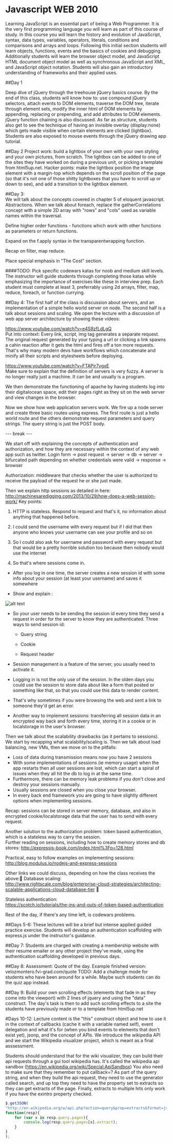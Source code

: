 Javascript WEB 2010  
====

Learning JavaScript is an essential part of being a Web Programmer.  It is the very first programming language you will learn as part of this course of study.  In this course you will learn the history and evolution of JavaScript, syntax, data types, variables, operators, literals, conditions and comparisons and arrays and loops.  Following this initial section students will learn objects, functions, events and the basics of cookies and debugging.  Additionally students will learn the browser object model, and JavaScript HTML document object model as well as synchronous JavaScript and XML, and JavaScript object notation.  Students will also gain an introductory understanding of frameworks and their applied uses.

##Day 1

Deep dive of jQuery through the treehouse jQuery basics course. By the end of this class, students will know how to: use compound jQuery selectors, attach events to DOM elements,  traverse the DOM tree, iterate through element sets, modify the inner html of DOM elements by appending, replacing or prepending, and add attributes to DOM elements. jQuery function chaining is also discussed. As far as structure, students also get to see the technique of having an invisible overlay (display:none) which gets made visible when certain elements are clicked (lightbox). Students are also exposed to mouse events through the jQuery drawing app tutorial.

##Day 2
Project work: build a lightbox of your own with your own styling and your own pictures, from scratch. The lightbox can be added to one of the sites they have worked on during a previous unit, or picking a template from html5up.net. Hacker points: make the lightbox position the image element with a margin-top which depends on the scroll position of the page (so that it's not one of those shitty lightboxes that you have to scroll up or down to see), and add a transition to the lightbox element.

##Day 3:  
We will talk about the concepts covered in chapter 5 of eloquent javascript. Abstractions. When we talk about foreach, replace the gatherCorrelations concept with a simple 2D array with "rows" and "cols" used as variable names within the traversal.

Define higher order functions - functions which work with other functions as parameters or return functions.

Expand on the f.apply syntax in the transparentwrapping function.

Recap on filter, map reduce.

Place special emphasis in "The Cost" section.

####TODO:
Pick specific codewars katas for noob and medium skill levels. The instructor will guide students through completing those katas while emphasizing the importance of exercises like these in interview prep. Each student must complete at least 3, preferrably using 2d arrays, filter, map, reduce, foreach, or function currying.

##Day 4:
The first half of the class is discussion about servers, and an implementation of a simple hello world server on node. The second half is a talk about sessions and scaling. We open the lecture with a discussion of web app server architecture by showing these videos:

https://www.youtube.com/watch?v=e4S8zfLdLgQ  
Put into context: Every link, script, img tag generates a separate request. The original request generated by your typing a url or clicking a link spawns a cahin reaction after it gets the html and fires off a ton more requests. That's why many modern devs have workflows which concatenate and minify all their scripts and stylesheets before deploying.

https://www.youtube.com/watch?v=FTAPjr7vgxE  
Make sure to explain that the definition of servers is very fuzzy. A server is no longer really just a machine. It can be and usually is a program.

We then demonstrate the functioning of apache by having students log into their digitalocean space, edit their pages right as they sit on the web server and view changes in the browser.

Now we show how web application servers work. We fire up a node server and create three basic routes using express. The first route is just a hello world route and the others demonstrate request parameters and query strings. The query string is just the POST body.

--- break ---

We start off with explaining the concepts of authentication and authorization, and how they are necessary within the context of any web app such as twitter. Login form -> post request -> server -> db -> server -> bifurcated path depending on whether credentials were valid -> response -> browser

Authorization: middleware that checks whether the user is authorized to receive the payload of the request he or she just made.

Then we explain http sessions as detailed in here: http://machinesaredigging.com/2013/10/29/how-does-a-web-session-work/
Key points:  

1. HTTP is stateless. Respond to request and that's it, no information about anything that happened before.

2. I could send the username with every request but if I did that then anyone who knows your username can see your profile and so on  

3. So I could also ask for username and password with every request but that would be a pretty horrible solution too because then nobody would use the internet  

4. So that's where sessions come in.  

  * After you log in one time, the server creates a new session id with some info about your session (at least your username) and saves it somewhere  

  * Show and explain :  

  ![alt text](http://machinesaredigging.com/blog-mad/wp-content/uploads/2013/10/session_cycle.jpg "HTTP Sessions")

  * So your user needs to be sending the session id every time they send a request in order for the server to know they are authenticated. Three ways to send session id:

    * Query string

    * Cookie

    * Request header

  * Session management is a feature of the server, you usually need to activate it.

  * Logging in is not the only use of the session. In the olden days you could use the session to store data about like a form that posted or something like that, so that you could use this data to render content.

  * That's why sometimes if you were browsing the web and sent a link to someone they'd get an error.

  * Another way to implement sessions: transferring all session data in an encrypted way back and forth every time, storing it in a cookie or in localstorage in the user's browser.

Then we talk about the scalability drawbacks (as it pertains to sessions). We start by recapping what scalability/scaling is. Then we talk about load balancing, new VMs, then we move on to the pitfalls:
  * Loss of data during transmission means now you have 2 sessions  
  * With some implementations of sessions (ie memory usage) when the app restarts then all user sessions are lost, which can start a spiral of issues when they all hit the db to log in at the same time.  
  * Furthermore, there can be memory leak problems if you don't close and destroy your sessions manually.  
  * Usually sessions are closed when you close your browser.  
  * In every back end framework you are going to have slightly different options when implementing sessions.  

Recap: sessions can be stored in server memory, database, and also in encrypted cookie/localstorage data that the user has to send with every request.  


Another solution to the authorization problem: token based authentication, which is a stateless way to carry the session.  
Further reading on sessions, including how to create memory stores and db stores:   http://expressjs-book.com/index.html%3Fp=128.html


Practical, easy to follow examples on implementing sessions:  
http://blog.modulus.io/nodejs-and-express-sessions


Other links we could discuss, depending on how the class receives the above: Database scaling:  
http://www.rightscale.com/blog/enterprise-cloud-strategies/architecting-scalable-applications-cloud-database-tier  

Stateless authentication:  
https://scotch.io/tutorials/the-ins-and-outs-of-token-based-authentication

Rest of the day, if there's any time left, is codewars problems.

##Days 5-6:
These lectures will be a brief but intense applied guided practice exercise. Students will develop an authentication scaffolding with express.js under the instructor's guidance.

##Day 7:
Students are charged with creating a membership website with their resume emailer or any other project they've made, using the authentication scaffolding developed in previous days.

##Day 8:
Assessment: Quote of the day. Example finished version: velozmontero.fvi-grad.com/quote
TODO: Add a challenge mode for students who have been around for a while. Maybe such students can do the quiz app instead.

##Day 9:
Build your own scrolling effects (elements that fade in as they come into the viewport) with 2 lines of jquery and using the "data" construct. The day's task is then to add such scrolling effects to a site the students have previously made or to a template from html5up.net

#Days 10-12:
Lecture content is the "this" construct object and how to use it in the context of callbacks (cache it with a variable named self), event delegation and what it's for (when you bind events to elements that don't exist yet), jsonp, and the concept of APIs. We introduce the wikipedia API and we start the Wikipedia visualizer project, which is meant as a final asssessment.  

Students should understand that for the wiki visualizer, they can build their api requests through a gui tool wikipedia has. It's called the wikipedia api sandbox (https://en.wikipedia.org/wiki/Special:ApiSandbox) You also need to make sure that they remember to put callback=? As part of the query string, and when they build the api request, they need to use the generator called search, and up top they need to have the property set to extracts so they can get extracts of the page. Finally, extracts to multiple hits only work if you have the exintro property checked.  

```javascript
$.getJSON(
"http://en.wikipedia.org/w/api.php?action=query&prop=extracts&format=json&generator=search&gsrsearch=julio&callback=?",
function(resp){
	for (var x in resp.query.pages){
		console.log(resp.query.pages[x].extract);
	}
}
);
```
